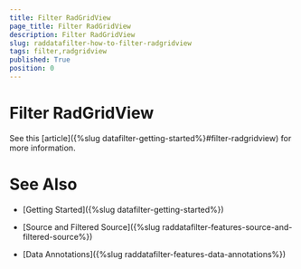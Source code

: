 ```yaml
---
title: Filter RadGridView
page_title: Filter RadGridView
description: Filter RadGridView
slug: raddatafilter-how-to-filter-radgridview
tags: filter,radgridview
published: True
position: 0
---
```


# Filter RadGridView


See this [article]({%slug datafilter-getting-started%}#filter-radgridview) for more information.
        

# See Also

 * [Getting Started]({%slug datafilter-getting-started%})

 * [Source and Filtered Source]({%slug raddatafilter-features-source-and-filtered-source%})

 * [Data Annotations]({%slug raddatafilter-features-data-annotations%})
